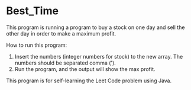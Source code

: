 # Best_Time 
This program is running a program to buy a stock on one day and sell the other day in order to make a maximum profit.

How to run this program:
1) Insert the numbers (integer numbers for stock) to the new array. The numbers should be separated comma (').
2) Run the program, and the output will show the max profit.

This program is for self-learning the Leet Code problem using Java.
